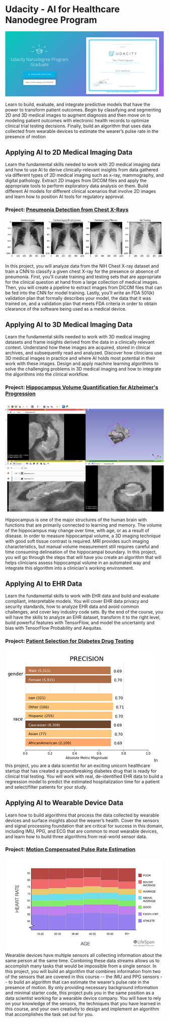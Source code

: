 # Udacity - AI for Healthcare Nanodegree Program

<a href="https://graduation.udacity.com/confirm/CSGVGYNE">![ai4healthcare](images/certificate.png)</a>

Learn to build, evaluate, and integrate predictive models that have the power to transform
patient outcomes. Begin by classifying and segmenting 2D and 3D medical images to augment diagnosis
and then move on to modeling patient outcomes with electronic health records to optimize clinical trial
testing decisions. Finally, build an algorithm that uses data collected from wearable devices to estimate the
wearer’s pulse rate in the presence of motion

## Applying AI to 2D Medical Imaging Data

Learn the fundamental skills needed to work with 2D medical imaging data and how to use AI to derive clinically-relevant insights from data gathered via different types of 2D medical imaging such as x-ray, mammography, and digital pathology. Extract 2D images from DICOM files and apply the appropriate tools to perform exploratory data analysis on them. Build different AI models for different clinical scenarios that involve 2D images and learn how to position AI tools for regulatory approval.

### Project: [Pneumonia Detection from Chest X-Rays](https://github.com/t-thanh/ai4healthcare/tree/master/Project1_Pneumonia_Detection_From_Chest_X-Rays)

<a href="https://github.com/t-thanh/ai4healthcare/tree/master/Project1_Pneumonia_Detection_From_Chest_X-Rays">![project1](images/project_1.png)</a>

In this project, you will analyze data from the NIH Chest X-ray dataset and train a CNN to classify a given chest X-ray for the presence or absence of pneumonia. First, you’ll curate training and testing sets that are appropriate for the clinical question at hand from a large collection of medical images. Then, you will create a pipeline to extract images from DICOM files that can be fed into the CNN for model training. Lastly, you’ll write an FDA 501(k) validation plan that formally describes your model, the data that it was trained on, and a validation plan that meets FDA criteria in order to obtain clearance of the software being used as a medical device.

## Applying AI to 3D Medical Imaging Data
Learn the fundamental skills needed to work with 3D medical imaging datasets and frame insights derived from the data in a clinically relevant context. Understand how these images are acquired, stored in clinical archives, and subsequently read and analyzed. Discover how clinicians use 3D medical images in practice and where AI holds most potential in their work with these images. Design and apply machine learning algorithms to solve the challenging problems in 3D medical imaging and how to integrate the algorithms into the clinical workflow.

### Project: [Hippocampus Volume Quantification for Alzheimer's Progression](https://github.com/t-thanh/ai4healthcare/tree/master/Project2-Quantifying_Alzheimer_Disease_Progression)

<a href="https://github.com/t-thanh/ai4healthcare/tree/master/Project2-Quantifying_Alzheimer_Disease_Progression">![project2](Project2-Quantifying_Alzheimer_Disease_Progression/section1/img/Slicer.png)</a>

Hippocampus is one of the major structures of the human brain with functions that are primarily connected to learning and memory. The volume of the hippocampus may change over time, with age, or as a result of disease. In order to measure hippocampal volume, a 3D imaging technique with good soft tissue contrast is required. MRI provides such imaging characteristics, but manual volume measurement still requires careful and time consuming delineation of the hippocampal boundary. In this project, you will go through the steps that will have you create an algorithm that will helps clinicians assess hippocampal volume in an automated way and integrate this algorithm into a clinician's working environment.

## Applying AI to EHR Data
Learn the fundamental skills to work with EHR data and build and evaluate compliant, interpretable models. You will cover EHR data privacy and security standards, how to analyze EHR data and avoid common challenges, and cover key industry code sets. By the end of the course, you will have the skills to analyze an EHR dataset, transform it to the right level, build powerful features with TensorFlow, and model the uncertainty and bias with TensorFlow Probability and Aequitas.

### Project: [Patient Selection for Diabetes Drug Testing](https://github.com/t-thanh/ai4healthcare/tree/master/Project3_Applying_AI_to_EHR_Data)
<a href="https://github.com/t-thanh/ai4healthcare/tree/master/Project3_Applying_AI_to_EHR_Data">![project3](images/project_3.png)</a>
In this project, you are a data scientist for an exciting unicorn healthcare startup that has created a groundbreaking diabetes drug that is ready for clinical trial testing. You will work with real, de-identified EHR data to build a regression model to predict the estimated hospitalization time for a patient and select/filter patients for your study.

## Applying AI to Wearable Device Data
Learn how to build algorithms that process the data collected by wearable devices and surface insights about the wearer’s health. Cover the sensors and signal processing foundation that are critical for success in this domain, including IMU, PPG, and ECG that are common to most wearable devices, and learn how to build three algorithms from real-world sensor data.

### Project: [Motion Compensated Pulse Rate Estimation](https://github.com/t-thanh/ai4healthcare/tree/master/Project4_Pulse_Rate_Estimation)
<a href="https://github.com/t-thanh/ai4healthcare/tree/master/Project4_Pulse_Rate_Estimation">![project4](Project4_Pulse_Rate_Estimation/heart-rate-age-reference-chart.jpg)</a>
Wearable devices have multiple sensors all collecting information about the same person at the same time. Combining these data streams allows us to accomplish many tasks that would be impossible from a single sensor. In this project, you will build an algorithm that combines information from two of the sensors that are covered in this course -- the IMU and PPG sensors -- to build an algorithm that can estimate the wearer’s pulse rate in the presence of motion. By only providing necessary background information and minimal starter code, this project puts you in the same position as a data scientist working for a wearable device company. You will have to rely on your knowledge of the sensors, the techniques that you have learned in this course, and your own creativity to design and implement an algorithm that accomplishes the task set out for you.

